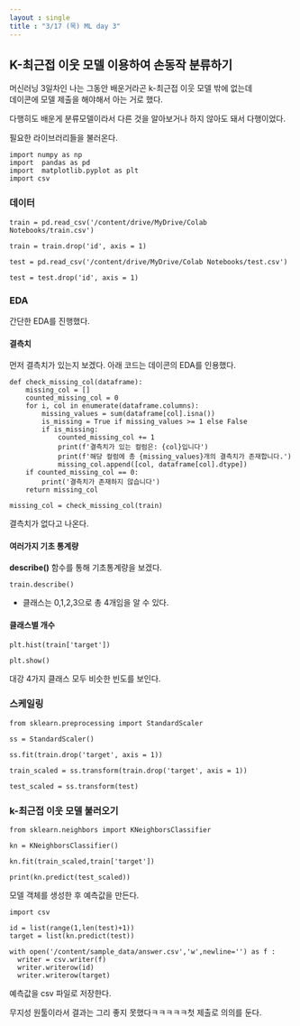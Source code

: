```yaml
---
layout : single
title : "3/17 (목) ML day 3" 
---
```


## K-최근접 이웃 모델 이용하여 손동작 분류하기

머신러닝 3일차인 나는 그동안 배운거라곤 k-최근접 이웃 모델 밖에 없는데  
데이콘에 모델 제출을 해야해서 아는 거로 했다.  
  
다행히도 배운게 분류모델이라서 다른 것을 알아보거나 하지 않아도 돼서 다행이었다.  

필요한 라이브러리들을 불러온다.


```
import numpy as np
import  pandas as pd 
import  matplotlib.pyplot as plt
import csv
```

### 데이터

```
train = pd.read_csv('/content/drive/MyDrive/Colab Notebooks/train.csv')

train = train.drop('id', axis = 1)

test = pd.read_csv('/content/drive/MyDrive/Colab Notebooks/test.csv')

test = test.drop('id', axis = 1)
```

### EDA

간단한 EDA를 진행했다.

#### 결측치 

먼저 결측치가 있는지 보겠다. 아래 코드는 데이콘의 EDA를 인용했다.

```
def check_missing_col(dataframe):
    missing_col = []
    counted_missing_col = 0
    for i, col in enumerate(dataframe.columns):
        missing_values = sum(dataframe[col].isna())
        is_missing = True if missing_values >= 1 else False
        if is_missing:
            counted_missing_col += 1
            print(f'결측치가 있는 컬럼은: {col}입니다')
            print(f'해당 컬럼에 총 {missing_values}개의 결측치가 존재합니다.')
            missing_col.append([col, dataframe[col].dtype])
    if counted_missing_col == 0:
        print('결측치가 존재하지 않습니다')
    return missing_col

missing_col = check_missing_col(train)
```

결측치가 없다고 나온다.

#### 여러가지 기초 통계량

 **describe()** 함수를 통해 기초통계량을 보겠다.

```
train.describe()
```

* 클래스는 0,1,2,3으로 총 4개임을 알 수 있다.  


#### 클래스별 개수

```
plt.hist(train['target'])

plt.show()
```

대강 4가지 클래스 모두 비슷한 빈도를 보인다. 


### 스케일링

```
from sklearn.preprocessing import StandardScaler

ss = StandardScaler()

ss.fit(train.drop('target', axis = 1))

train_scaled = ss.transform(train.drop('target', axis = 1))

test_scaled = ss.transform(test)
```


### k-최근접 이웃 모델 불러오기

```
from sklearn.neighbors import KNeighborsClassifier

kn = KNeighborsClassifier() 

kn.fit(train_scaled,train['target'])

print(kn.predict(test_scaled))

```

모델 객체를 생성한 후 예측값을 만든다.

```
import csv

id = list(range(1,len(test)+1))
target = list(kn.predict(test))

with open('/content/sample_data/answer.csv','w',newline='') as f :
  writer = csv.writer(f)
  writer.writerow(id)
  writer.writerow(target)
  ```

  예측값을 csv 파일로 저장한다.  


  무지성 원툴이라서 결과는 그리 좋지 못했다ㅋㅋㅋㅋㅋ첫 제출로 의의를 둔다.